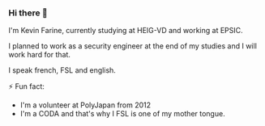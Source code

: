 ### Hi there 👋
I'm Kevin Farine, currently studying at HEIG-VD and working at EPSIC.

I planned to work as a security engineer at the end of my studies and I will work hard for that.

I speak french, FSL and english.

⚡ Fun fact: 
- I'm a volunteer at PolyJapan from 2012
- I'm a CODA and that's why I FSL is one of my mother tongue.
<!--
**KevinFarine/KevinFarine** is a ✨ _special_ ✨ repository because its `README.md` (this file) appears on your GitHub profile.

Here are some ideas to get you started:

- 🔭 I’m currently working on ...
- 🌱 I’m currently learning ...
- 👯 I’m looking to collaborate on ...
- 🤔 I’m looking for help with ...
- 💬 Ask me about ...
- 📫 How to reach me: ...
- 😄 Pronouns: ...
- ⚡ Fun fact: ...
-->
